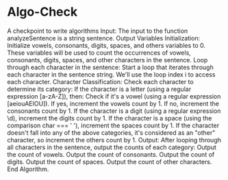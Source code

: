 # Algo-Check
A checkpoint to write algorithms
Input: The input to the function analyzeSentence is a string sentence.
Output Variables Initialization:
Initialize vowels, consonants, digits, spaces, and others variables to 0. These variables will be used to count the occurrences of vowels, consonants, digits, spaces, and other characters in the sentence.
Loop through each character in the sentence:
Start a loop that iterates through each character in the sentence string. We'll use the loop index i to access each character.
Character Classification:
Check each character to determine its category:
If the character is a letter (using a regular expression [a-zA-Z]), then:
Check if it's a vowel (using a regular expression [aeiouAEIOU]). If yes, increment the vowels count by 1. If no, increment the consonants count by 1.
If the character is a digit (using a regular expression \d), increment the digits count by 1.
If the character is a space (using the comparison char === ' '), increment the spaces count by 1.
If the character doesn't fall into any of the above categories, it's considered as an "other" character, so increment the others count by 1.
Output:
After looping through all characters in the sentence, output the counts of each category:
Output the count of vowels.
Output the count of consonants.
Output the count of digits.
Output the count of spaces.
Output the count of other characters.
End Algorithm.
